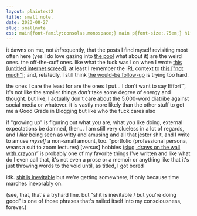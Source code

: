 ```yaml
---
layout: plaintext2
title: small note.
date: 2023-08-27
slug: smallnote
css: main{font-family:consolas,monospace;} main p{font-size:.75em;} h1{margin-top:3em; font-size:.85em; font-weight:normal;} .date{font-size:.65em;} q{font-family:'cambria',georgia,serif;}
---
```

<!--more-->

it dawns on me, not *in*frequently, that the posts I find myself revisiting most often here (yes I do love gazing into [the pool](https://en.wikipedia.org/wiki/Narcissus_(Caravaggio)) what about it) are the weird ones. the off-the-cuff ones. like what the fuck was I on when I wrote [this [untitled internet screed]](screed). at least I remember the IRL context to [this ["not much"]](moment); and, relatedly, I still think [the would-be follow-up](lastday) is trying too hard.

the ones I care the least for are the ones I put... I don't want to say Effort™, it's not like the smaller things *don't* take some degree of energy and thought. but like, I actually don't care about the 5,000-word diatribe against social media or whatever. it is vastly more likely than the other stuff to get me a Good Grade in Blogging but like who the fuck cares also

if "growing up" is figuring out what *you* are, what *you* like doing, external expectations be damned, then... I am still very clueless in a lot of regards, and I *like* being seen as witty and amusing and all that jester shit, and I write to amuse *myself* a non-small amount, too. <q>portfolio (professional persona, wears a suit to zoom lectures) [versus] hobbies [(slug, draws on the wall with crayon)](projected-hands)</q> is probably one of my favorite things I've written and like what do I even call that, it's not even a prose or a memoir or anything like that it's just throwing words to the void until, as titled, I got bored

idk. [shit is inevitable](https://choodraws.tumblr.com/post/120695153363) but we're getting somewhere, if only because time marches inexorably on.

(see, that, that's a tryhard line. but "shit is inevitable / but you're doing good" is one of those phrases that's nailed itself into my consciousness, forever.)